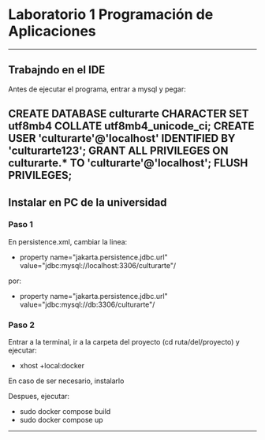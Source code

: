 # Laboratorio 1 Programación de Aplicaciones

---
## Trabajndo en el IDE

Antes de ejecutar el programa, entrar a mysql y pegar:

CREATE DATABASE culturarte CHARACTER SET utf8mb4 COLLATE utf8mb4_unicode_ci;
CREATE USER 'culturarte'@'localhost' IDENTIFIED BY 'culturarte123';
GRANT ALL PRIVILEGES ON culturarte.* TO 'culturarte'@'localhost';
FLUSH PRIVILEGES;
---
## Instalar en PC de la universidad

### Paso 1
En persistence.xml, cambiar la linea:

* property name="jakarta.persistence.jdbc.url" value="jdbc:mysql://localhost:3306/culturarte"/

por:

* property name="jakarta.persistence.jdbc.url" value="jdbc:mysql://db:3306/culturarte"/

### Paso 2
Entrar a la terminal, ir a la carpeta del proyecto (cd ruta/del/proyecto) y ejecutar:
* xhost +local:docker

En caso de ser necesario, instalarlo

Despues, ejecutar:
* sudo docker compose build
* sudo docker compose up
---



